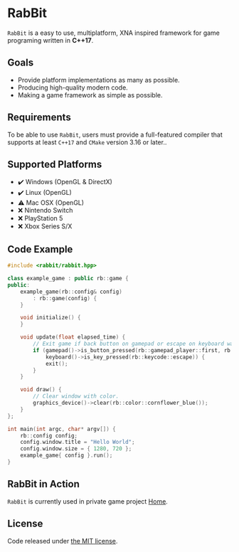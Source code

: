 # RabBit
`RabBit` is a easy to use, multiplatform, XNA inspired framework for game programing written in **C++17**.

## Goals
* Provide platform implementations as many as possible.
* Producing high-quality modern code.
* Making a game framework as simple as possible.

## Requirements
To be able to use `RabBit`, users must provide a full-featured compiler that supports at least `C++17` and `CMake` version 3.16 or later.. 

## Supported Platforms
* ✔️ Windows (OpenGL & DirectX)
* ✔️ Linux (OpenGL)
* ⚠️ Mac OSX (OpenGL)
* ❌ Nintendo Switch
* ❌ PlayStation 5
* ❌ Xbox Series S/X

## Code Example
```cpp
#include <rabbit/rabbit.hpp>

class example_game : public rb::game {
public:
    example_game(rb::config& config)
        : rb::game(config) {
    }

    void initialize() {
    }

    void update(float elapsed_time) {
        // Exit game if back button on gamepad or escape on keyboard was pressed.
        if (gamepad()->is_button_pressed(rb::gamepad_player::first, rb::gamepad_button::back) ||
            keyboard()->is_key_pressed(rb::keycode::escape)) {
            exit();
        }
    }

    void draw() {
        // Clear window with color.
        graphics_device()->clear(rb::color::cornflower_blue());
    }
};

int main(int argc, char* argv[]) {
    rb::config config;
    config.window.title = "Hello World";
    config.window.size = { 1280, 720 };
    example_game{ config }.run();
}
```

## RabBit in Action
`RabBit` is currently used in private game project [Home](https://twitter.com/HomeIndieGame).

## License
Code released under [the MIT license](https://github.com/demurzasty/rabbit/blob/master/LICENSE). 
